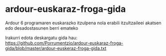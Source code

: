 # ardour-euskaraz-froga-gida
Ardour 6 programaren euskarazko itzulpena nola erabili itzultzaileei akatsen edo desadostasunen berri emateko

Irakurri edota deskargatu gida hau:
https://github.com/Porrumentzio/ardour-euskaraz-froga-gida/blob/master/ardour-euskeraz-froga-gida.txt
